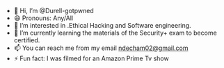 - 👋 Hi, I’m @Durell-gotpwned
- 😄 Pronouns: Any/All
- 👀 I’m interested in .Ethical Hacking and Software engineering. 
- 🌱 I’m currently learning the materials of the Security+ exam to become certified.
- 📫 You can reach me from my email ndecham02@gmail.com
- ⚡ Fun fact: I was filmed for an Amazon Prime Tv show

<!---
Durell-gotpwned/Durell-gotpwned is a ✨ special ✨ repository because its `README.md` (this file) appears on your GitHub profile.
You can click the Preview link to take a look at your changes.
--->
